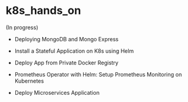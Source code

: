 # k8s_hands_on
(In progress)
- Deploying MongoDB and Mongo Express

- Install a Stateful Application on K8s using Helm

- Deploy App from Private Docker Registry

- Prometheus Operator  with Helm: Setup Prometheus Monitoring on Kubernetes

- Deploy Microservices Application